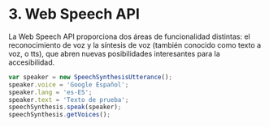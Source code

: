 # 3. Web Speech API

La Web Speech API proporciona dos áreas de funcionalidad distintas: el reconocimiento de voz y la síntesis de voz (también conocido como texto a voz, o tts), que abren nuevas posibilidades interesantes para la accesibilidad.

```Javascript
var speaker = new SpeechSynthesisUtterance();
speaker.voice = 'Google Español';
speaker.lang = 'es-ES';
speaker.text = 'Texto de prueba';
speechSynthesis.speak(speaker);
speechSynthesis.getVoices();
```
